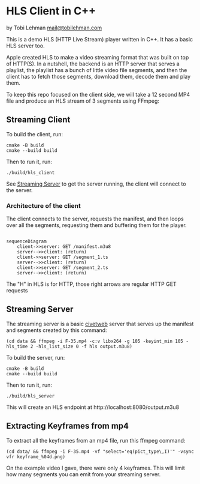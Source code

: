 # HLS Client in C++

by Tobi Lehman <mail@tobilehman.com>

This is a demo HLS (HTTP Live Stream) player written in C++. It has a basic HLS server too.

Apple created HLS to make a video streaming format that was built on top of HTTP(S).
In a nutshell, the backend is an HTTP server that serves a playlist, the playlist has a bunch of little video file segments, and then the client has to fetch those segments, download them, decode them and play them.

To keep this repo focused on the client side, we will take a 12 second MP4 file and produce an HLS stream of 3 segments using FFmpeg:

## Streaming Client
To build the client, run:
```shell
cmake -B build
cmake --build build
```
Then to run it, run:
```shell
./build/hls_client
```

See [Streaming Server](/streaming-server) to get the server running, the client will connect to the server.

### Architecture of the client

The client connects to the server, requests the manifest, and then loops over all the segments, requesting them and buffering them for the player.

```mermaid

sequenceDiagram
    client->>server: GET /manifest.m3u8
    server-->>client: (return)
    client->>server: GET /segment_1.ts
    server-->>client: (return)
    client->>server: GET /segment_2.ts
    server-->>client: (return)

```

The "H" in HLS is for HTTP, those right arrows are regular HTTP GET requests


## Streaming Server

The streaming server is a basic [civetweb](https://github.com/civetweb/civetweb) server that serves up the manifest and segments created by this command:


```shell
(cd data && ffmpeg -i F-35.mp4 -c:v libx264 -g 105 -keyint_min 105 -hls_time 2 -hls_list_size 0 -f hls output.m3u8)
```

To build the server, run:
```shell
cmake -B build
cmake --build build
```
Then to run it, run:
```shell
./build/hls_server
```

This will create an HLS endpoint at http://localhost:8080/output.m3u8

## Extracting Keyframes from mp4

To extract all the keyframes from an mp4 file, run this ffmpeg command:


```shell
(cd data/ && ffmpeg -i F-35.mp4 -vf "select='eq(pict_type\,I)'" -vsync vfr keyframe_%04d.png)
```

On the example video I gave, there were only 4 keyframes. This will limit how many segments you can emit from your streaming server.
